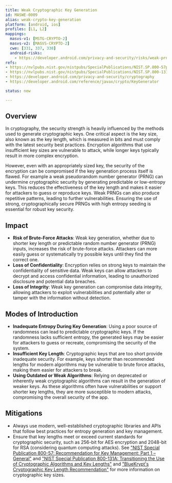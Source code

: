 ```yaml
---
title: Weak Cryptographic Key Generation
id: MASWE-0009
alias: weak-crypto-key-generation
platform: [android, ios]
profiles: [L1, L2]
mappings:
  masvs-v1: [MSTG-CRYPTO-2]
  masvs-v2: [MASVS-CRYPTO-2]
  cwe: [331, 337, 338]
  android-risks: 
    - https://developer.android.com/privacy-and-security/risks/weak-prng
refs:
- https://nvlpubs.nist.gov/nistpubs/SpecialPublications/NIST.SP.800-57pt1r5.pdf
- https://nvlpubs.nist.gov/nistpubs/SpecialPublications/NIST.SP.800-131Ar2.pdf
- https://developer.android.com/privacy-and-security/cryptography
- https://developer.android.com/reference/javax/crypto/KeyGenerator

status: new

---
```


## Overview

In cryptography, the security strength is heavily influenced by the methods used to generate cryptographic keys. One critical aspect is the key size, also known as the key length, which is measured in bits and must comply with the latest security best practices. Encryption algorithms that use insufficient key sizes are vulnerable to attack, while longer keys typically result in more complex encryption.

However, even with an appropriately sized key, the security of the encryption can be compromised if the key generation process itself is flawed. For example a weak pseudorandom number generator (PRNG) can undermine cryptographic security by generating predictable or low-entropy keys. This reduces the effectiveness of the key length and makes it easier for attackers to guess or reproduce keys. Weak PRNGs can also produce repetitive patterns, leading to further vulnerabilities. Ensuring the use of strong, cryptographically secure PRNGs with high entropy seeding is essential for robust key security.

## Impact

- **Risk of Brute-Force Attacks**: Weak key generation, whether due to shorter key length or predictable random number generator (PRNG) inputs, increases the risk of brute-force attacks. Attackers can more easily guess or systematically try possible keys until they find the correct one.
- **Loss of Confidentiality**: Encryption relies on strong keys to maintain the confidentiality of sensitive data. Weak keys can allow attackers to decrypt and access confidential information, leading to unauthorized disclosure and potential data breaches.
- **Loss of Integrity**: Weak key generation can compromise data integrity, allowing attackers to exploit vulnerabilities and potentially alter or tamper with the information without detection.

## Modes of Introduction

- **Inadequate Entropy During Key Generation**: Using a poor source of randomness can lead to predictable cryptographic keys. If the randomness lacks sufficient entropy, the generated keys may be easier for attackers to guess or recreate, compromising the security of the system.
- **Insufficient Key Length**: Cryptographic keys that are too short provide inadequate security. For example, keys shorter than recommended lengths for modern algorithms may be vulnerable to brute force attacks, making them easier for attackers to break.
- **Using Outdated or Weak Algorithms**: Relying on deprecated or inherently weak cryptographic algorithms can result in the generation of weaker keys. As these algorithms often have vulnerabilities or support shorter key lengths, they are more susceptible to modern attacks, compromising the overall security of the app.

## Mitigations

- Always use modern, well-established cryptographic libraries and APIs that follow best practices for entropy generation and key management.
- Ensure that key lengths meet or exceed current standards for cryptographic security, such as 256-bit for AES encryption and 2048-bit for RSA (considering quantum computing attacks). See ["NIST Special Publication 800-57: Recommendation for Key Management: Part 1 – General"](https://nvlpubs.nist.gov/nistpubs/SpecialPublications/NIST.SP.800-57pt1r5.pdf) and ["NIST Special Publication 800-131A: Transitioning the Use of Cryptographic Algorithms and Key Lengths"](https://nvlpubs.nist.gov/nistpubs/SpecialPublications/NIST.SP.800-131Ar2.pdf) and ["BlueKrypt's Cryptographic Key Length Recommendation"](https://www.keylength.com/) for more information on cryptographic key sizes.
